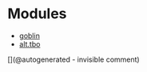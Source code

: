 
# Modules

* [goblin](/goblin/)
* [alt.tbo](/retired/alt.tbo/)


[](@autogenerated - invisible comment)